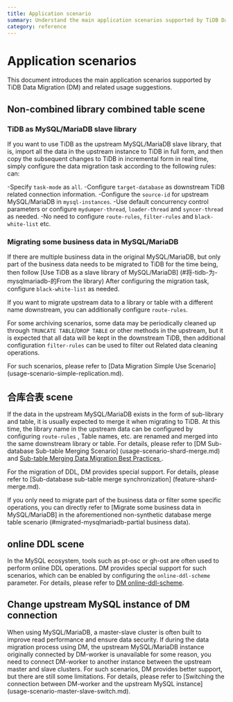 ```yaml
---
title: Application scenario
summary: Understand the main application scenarios supported by TiDB Data Migration.
category: reference
---
```


# Application scenarios

This document introduces the main application scenarios supported by TiDB Data Migration (DM) and related usage suggestions.

## Non-combined library combined table scene

### TiDB as MySQL/MariaDB slave library

If you want to use TiDB as the upstream MySQL/MariaDB slave library, that is, import all the data in the upstream instance to TiDB in full form, and then copy the subsequent changes to TiDB in incremental form in real time, simply configure the data migration task according to the following rules: can:

-Specify `task-mode` as `all`.
-Configure `target-database` as downstream TiDB related connection information.
-Configure the `source-id` for upstream MySQL/MariaDB in `mysql-instances`.
-Use default concurrency control parameters or configure `mydumper-thread`, `loader-thread` and `syncer-thread` as needed.
-No need to configure `route-rules`, `filter-rules` and `black-white-list` etc.

### Migrating some business data in MySQL/MariaDB

If there are multiple business data in the original MySQL/MariaDB, but only part of the business data needs to be migrated to TiDB for the time being, then follow [Use TiDB as a slave library of MySQL/MariaDB] (#将-tidb-为-mysqlmariadb-的From the library) After configuring the migration task, configure `black-white-list` as needed.

If you want to migrate upstream data to a library or table with a different name downstream, you can additionally configure `route-rules`.

For some archiving scenarios, some data may be periodically cleaned up through `TRUNCATE TABLE`/`DROP TABLE` or other methods in the upstream, but it is expected that all data will be kept in the downstream TiDB, then additional configuration `filter-rules` can be used to filter out Related data cleaning operations.

For such scenarios, please refer to [Data Migration Simple Use Scenario] (usage-scenario-simple-replication.md).

## 合库合表 scene

If the data in the upstream MySQL/MariaDB exists in the form of sub-library and table, it is usually expected to merge it when migrating to TiDB. At this time, the library name in the upstream data can be configured by configuring `route-rules` , Table names, etc. are renamed and merged into the same downstream library or table. For details, please refer to [DM Sub-database Sub-table Merging Scenario] (usage-scenario-shard-merge.md) and [Sub-table Merging Data Migration Best Practices ](shard-merge-best-practices.md).

For the migration of DDL, DM provides special support. For details, please refer to [Sub-database sub-table merge synchronization] (feature-shard-merge.md).

If you only need to migrate part of the business data or filter some specific operations, you can directly refer to [Migrate some business data in MySQL/MariaDB] in the aforementioned non-synthetic database merge table scenario (#migrated-mysqlmariadb-partial business data).

## online DDL scene

In the MySQL ecosystem, tools such as pt-osc or gh-ost are often used to perform online DDL operations. DM provides special support for such scenarios, which can be enabled by configuring the `online-ddl-scheme` parameter. For details, please refer to [DM online-ddl-scheme](feature-online-ddl-scheme.md).

## Change upstream MySQL instance of DM connection

When using MySQL/MariaDB, a master-slave cluster is often built to improve read performance and ensure data security. If during the data migration process using DM, the upstream MySQL/MariaDB instance originally connected by DM-worker is unavailable for some reason, you need to connect DM-worker to another instance between the upstream master and slave clusters. For such scenarios, DM provides better support, but there are still some limitations. For details, please refer to [Switching the connection between DM-worker and the upstream MySQL instance] (usage-scenario-master-slave-switch.md).